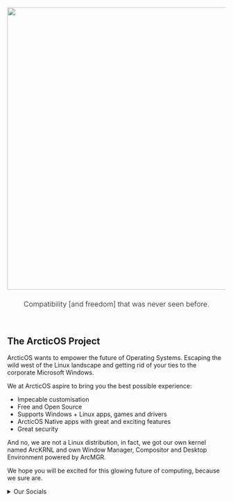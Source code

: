 <h3 align="center" style="border: none">
  <img src="https://www.arcticos.org/images/Github.png" width="650px" />
</h3>

<h3 align="center" style="font-weight: 300">
 Compatibility [and freedom] that was never seen before.
</h3>
<br/>

## The ArcticOS Project
ArcticOS wants to empower the future of Operating Systems. Escaping the wild west of the Linux landscape and getting rid of your ties to the corporate Microsoft Windows.

We at ArcticOS aspire to bring you the best possible experience:
- Impecable customisation
- Free and Open Source
- Supports Windows + Linux apps, games and drivers
- ArcticOS Native apps with great and exciting features
- Great security

And no, we are not a Linux distribution, in fact, we got our own kernel named ArcKRNL and own Window Manager, Compositor and Desktop Environment powered by ArcMGR.

We hope you will be excited for this glowing future of computing, because we sure are.

<details>
  <summary>Our Socials</summary>
    <ul>
      <li>Website: https://www.arcticos.org/</li>
      <li>Beta Waitlist: https://waitist.arcticos.org/</li>
      <li>Discord Community: https://discord.gg/EY5rz56b9s/</li>
      <li>YouTube: https://www.youtube.com/@ArcticOS</li>
      <li>Developer Application: https://applications.arcticos.org/</li>
    </ul>
</details>
